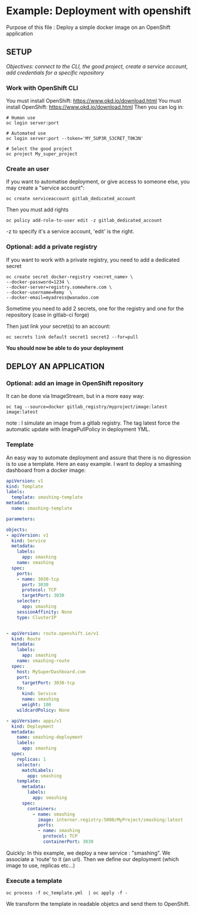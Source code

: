 # Example: Deployment with openshift
Purpose of this file : Deploy a simple docker image on an OpenShift application

##  SETUP
*Objectives: connect to the CLI, the good project, create a service account, add credentials
 for a specific repository*
### Work with OpenShift CLI
You must install OpenShift: https://www.okd.io/download.html
You must install OpenShift: https://www.okd.io/download.html
Then you can log in:
```
# Human use
oc login server:port

# Automated use
oc login server:port --token='MY_5UP3R_S3CRET_T0K3N'

# Select the good project
oc project My_super_project
```

### Create an user
If you want to automatise deployment, or give access to someone else, you may create a "service account":
```
oc create serviceaccount gitlab_dedicated_account
```
Then you must add rights
```
oc policy add-role-to-user edit -z gitlab_dedicated_account
```
-z to specify it's a service account, 'edit' is the right.

### Optional: add a private registry
If you want to work with a private registry, you need to add a dedicated secret
```
oc create secret docker-registry <secret_name> \
--docker-password=1234 \
--docker-server=registry.somewhere.com \
--docker-username=Remy  \
--docker-email=myadress@wanadoo.com
```
Sometime you need to add 2 secrets, one for the registry and one for the repository (case in gitlab-ci forge)

Then just link your secret(s) to an account:
```
oc secrets link default secret1 secret2 --for=pull
```

**You should now be able to do your deployment**

## DEPLOY AN APPLICATION
### Optional: add an image in OpenShift repository
It can be done via ImageStream, but in a more easy way:
```
oc tag --source=docker gitlab_registry/myproject/image:latest image:latest
```
note : I simulate an image from a gitlab registry. The tag latest force the automatic update with ImagePullPolicy in 
deployment YML.

### Template
An easy way to automate deployment and assure that there is no digression is to use a template.
Here an easy example. I want to deploy a smashing dashboard from a docker image:
```yaml
apiVersion: v1
kind: Template
labels:
  template: smashing-template
metadata:
  name: smashing-template

parameters:

objects:
- apiVersion: v1
  kind: Service
  metadata:
    labels:
      app: smashing
    name: smashing
  spec:
    ports:
    - name: 3030-tcp
      port: 3030
      protocol: TCP
      targetPort: 3030
    selector:
      app: smashing
    sessionAffinity: None
    type: ClusterIP


- apiVersion: route.openshift.io/v1
  kind: Route
  metadata:
    labels:
      app: smashing
    name: smashing-route
  spec:
    host: MySuperDashboard.com
    port:
      targetPort: 3030-tcp
    to:
      kind: Service
      name: smashing
      weight: 100
    wildcardPolicy: None

- apiVersion: apps/v1
  kind: Deployment
  metadata:
    name: smashing-deployment
    labels:
      app: smashing
  spec:
    replicas: 1
    selector:
      matchLabels:
        app: smashing
    template:
      metadata:
        labels:
          app: smashing
      spec:
        containers:
          - name: smashing
            image: interner.registry:5000/MyProject/smashing:latest
            ports:
            - name: smashing
              protocol: TCP
              containerPort: 3030
```
Quickly: In this example, we deploy a new service : "smashing". We associate a 'route' to it (an url). Then we define
our deployment (which image to use, replicas etc...)

### Execute a template
```
oc process -f oc_template.yml  | oc apply -f -
```
We transform the template in readable objetcs and send them to OpenShift.

